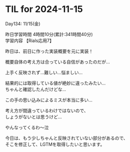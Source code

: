 # TIL for 2024-11-15

Day134: 11/15(金)<br>

昨日学習時間 4時間10分(累計:341時間40分)<br>
学習内容 【Rials応用7】<br>

昨日は、前日に作った実装概要を元に実装！<br>

概要自体の考え方は合っている自信があったのだが…<br>

上手く反映されず…難しい…悩ましい…<br>

結果的には取得している値が絶妙に違ったみたい…<br>
ちゃんと確認したんだけどな…<br>

この手の思い込みによるミスが本当に多い…<br>

考え方が間違っているわけではないので、<br>
しょうがないとは思うけど…<br>

やんなってくるわ〜泣<br>

今日は、もう少しちゃんと反映されていない部分があるので、<br>
そこを修正して、LGTMを取得したいと思います。
